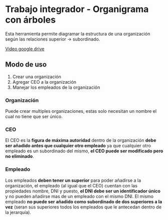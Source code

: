 # Trabajo integrador - Organigrama con árboles

Esta herramienta permite diagramar la estructura de una organización según las relaciones superior -> subordinado.

[Video google drive](https://drive.google.com/file/d/18LkLitSB_HVh_AGR2k9IOSHiwEp-n4k0/view?usp=drive_link)

## Modo de uso
1. Crear una organización
2. Agregar CEO a la organización
3. Manejar los empleados de la organización

### Organización

Puede crear multiples organizaciones, estas solo necesitan un nombre el cual no tiene que ser único.

### CEO

El CEO es la **figura de máxima autoridad** dentro de la organización **debe ser añadido antes que cualquier otro empleado** ya que cualquier otro empleado es un subordinado del mismo, **el CEO puede ser modificado pero no eliminado**.

### Empleado

Los empleados **deben tener un superior** para poder añadirse a la organización, el empleado (al igual que el CEO) cuentan con las propiedades nombre, DNI y puesto, **el DNI debe ser un identificador único** y no pueden añadirse mas de un empleado con el mismo DNI. El mismo empleado **no puede ser añadido como subordinado de dos superiores a la vez** (seran sus superiores todos los empleados que le antecedan dentro de la jerarquía).

